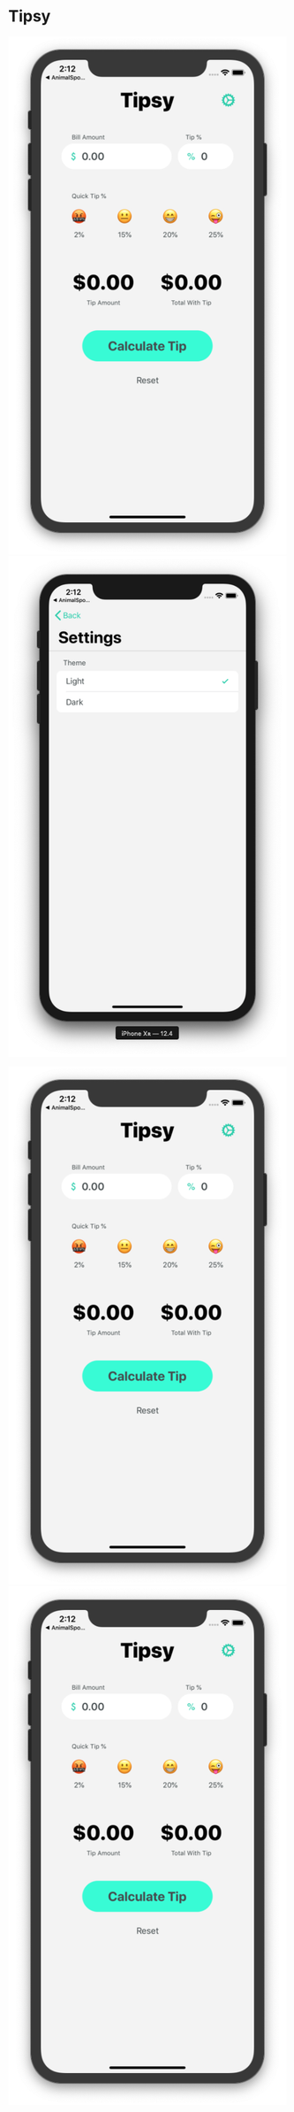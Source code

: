 # Tipsy

<p align="center">
  <img src="https://github.com/marlonjames71/Tipsy/blob/master/Screen%20Shot%202019-08-07%20at%202.12.10%20PM.png">
  <img src="https://github.com/marlonjames71/Tipsy/blob/master/Screen%20Shot%202019-08-07%20at%202.12.17%20PM.png">
</p>

<p align="center">
  <img src="https://github.com/marlonjames71/Tipsy/blob/master/Screen%20Shot%202019-08-07%20at%202.12.10%20PM.png">
  <img src="https://github.com/marlonjames71/Tipsy/blob/master/Screen%20Shot%202019-08-07%20at%202.12.10%20PM.png">
</p>
